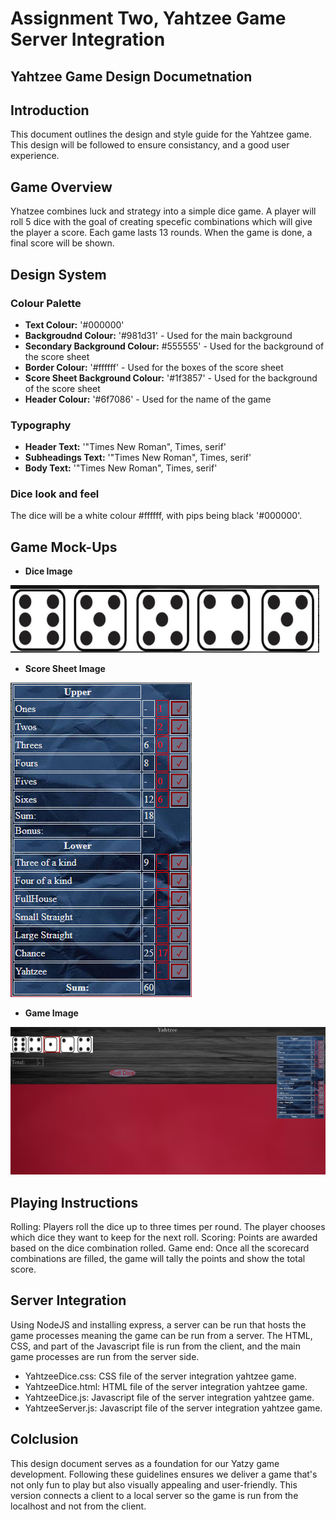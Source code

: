 # Assignment Two, Yahtzee Game Server Integration

## Yahtzee Game Design Documetnation

## Introduction 

This document outlines the design and style guide for the Yahtzee game. This design will be followed to ensure consistancy, and a good user experience. 

## Game Overview

Yhatzee combines luck and strategy into a simple dice game. A player will roll 5 dice with the goal of creating specefic combinations which will give the player a score. Each game lasts 13 rounds. When the game is done, a final score will be shown.

## Design System

### Colour Palette
  -   **Text Colour:** '#000000'
  -   **Backgroudnd Colour:** '#981d31' - Used for the main background 
  -   **Secondary Background Colour:** #555555' - Used for the background of the score sheet
  -   **Border Colour:** '#ffffff' - Used for the boxes of the score sheet
  -   **Score Sheet Background Colour:** '#1f3857' - Used for the background of the score sheet
  -   **Header Colour:** '#6f7086' - Used for the name of the game

### Typography
- **Header Text:** '"Times New Roman", Times, serif'
- **Subheadings Text:** '"Times New Roman", Times, serif'
- **Body Text:** '"Times New Roman", Times, serif'

### Dice look and feel

The dice will be a white colour #ffffff, with pips being black '#000000'. 

## Game Mock-Ups
  -   **Dice Image**

    
  ![Dice Image](/DiceImage.png)

  -   **Score Sheet Image**

    
  ![Score Sheet Image](/ScoreSheet.png)


  -   **Game Image**

    
  ![Game Image](/GameImage.png)


## Playing Instructions
Rolling: Players roll the dice up to three times per round. The player chooses which dice they want to keep for the next roll. 
Scoring: Points are awarded based on the dice combination rolled. 
Game end: Once all the scorecard combinations are filled, the game will tally the points and show the total score. 

## Server Integration
Using NodeJS and installing express, a server can be run that hosts the game processes meaning the game can be run from a server. The HTML, CSS, and part of the Javascript file is run from the client, and the main game processes are run from the server side. 

- YahtzeeDice.css: CSS file of the server integration yahtzee game.
- YahtzeeDice.html: HTML file of the server integration yahtzee game.
- YahtzeeDice.js: Javascript file of the server integration yahtzee game.
- YahtzeeServer.js: Javascript file of the server integration yahtzee game.

## Colclusion
This design document serves as a foundation for our Yatzy game development. Following these guidelines ensures we deliver a game that's not only fun to play but also visually appealing and user-friendly. This version connects a client to a local server so the game is run from the localhost and not from the client. 


